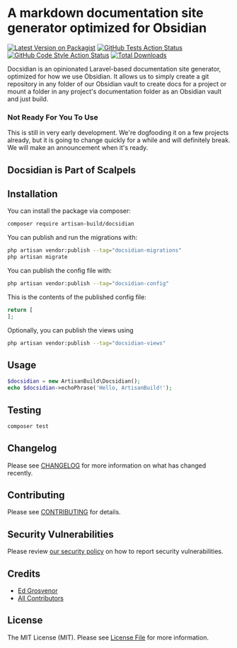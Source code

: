 # A markdown documentation site generator optimized for Obsidian

[![Latest Version on Packagist](https://img.shields.io/packagist/v/artisan-build/docsidian.svg?style=flat-square)](https://packagist.org/packages/artisan-build/docsidian)
[![GitHub Tests Action Status](https://img.shields.io/github/actions/workflow/status/artisan-build/docsidian/run-tests.yml?branch=main&label=tests&style=flat-square)](https://github.com/artisan-build/docsidian/actions?query=workflow%3Arun-tests+branch%3Amain)
[![GitHub Code Style Action Status](https://img.shields.io/github/actions/workflow/status/artisan-build/docsidian/fix-php-code-style-issues.yml?branch=main&label=code%20style&style=flat-square)](https://github.com/artisan-build/docsidian/actions?query=workflow%3A"Fix+PHP+code+style+issues"+branch%3Amain)
[![Total Downloads](https://img.shields.io/packagist/dt/artisan-build/docsidian.svg?style=flat-square)](https://packagist.org/packages/artisan-build/docsidian)

Docsidian is an opinionated Laravel-based documentation site generator, optimized for how we use Obsidian. It allows us
to simply create a git repository in any folder of our Obsidian vault to create docs for a project or mount a folder in
any project's documentation folder as an Obsidian vault and just build.

### Not Ready For You To Use

This is still in very early development. We're dogfooding it on a few projects already, but it is going to change
quickly for a while and will definitely break. We will make an announcement when it's ready.

## Docsidian is Part of Scalpels


## Installation

You can install the package via composer:

```bash
composer require artisan-build/docsidian
```

You can publish and run the migrations with:

```bash
php artisan vendor:publish --tag="docsidian-migrations"
php artisan migrate
```

You can publish the config file with:

```bash
php artisan vendor:publish --tag="docsidian-config"
```

This is the contents of the published config file:

```php
return [
];
```

Optionally, you can publish the views using

```bash
php artisan vendor:publish --tag="docsidian-views"
```

## Usage

```php
$docsidian = new ArtisanBuild\Docsidian();
echo $docsidian->echoPhrase('Hello, ArtisanBuild!');
```

## Testing

```bash
composer test
```

## Changelog

Please see [CHANGELOG](CHANGELOG.md) for more information on what has changed recently.

## Contributing

Please see [CONTRIBUTING](CONTRIBUTING.md) for details.

## Security Vulnerabilities

Please review [our security policy](../../security/policy) on how to report security vulnerabilities.

## Credits

- [Ed Grosvenor](https://github.com/edgrosvenor)
- [All Contributors](../../contributors)

## License

The MIT License (MIT). Please see [License File](LICENSE.md) for more information.
